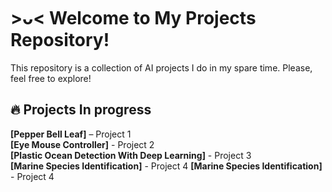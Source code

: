 # >ᴗ< Welcome to My Projects Repository!

This repository is a collection of AI projects I do in my spare time.
Please, feel free to explore!


## 🔥 Projects In progress  
**[Pepper Bell Leaf]** – Project 1                                                                                   
**[Eye Mouse Controller]** - Project 2                                                                                          
**[Plastic Ocean Detection With Deep Learning]** - Project 3                                                                    
**[Marine Species Identification]** - Project 4 
**[Marine Species Identification]** - Project 4 



